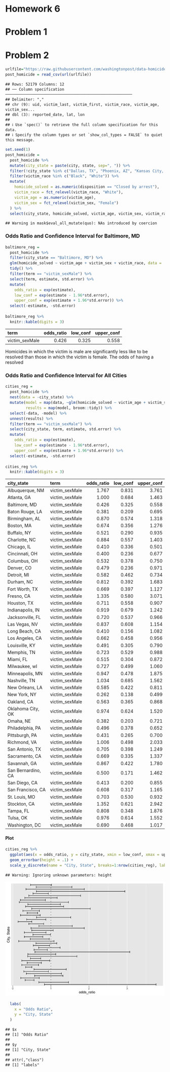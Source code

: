 Homework 6
================

# Problem 1

# Problem 2

``` r
urlfile="https://raw.githubusercontent.com/washingtonpost/data-homicides/master/homicide-data.csv"
post_homicide = read_csv(url(urlfile))
```

    ## Rows: 52179 Columns: 12
    ## ── Column specification ────────────────────────────────────────────────────────
    ## Delimiter: ","
    ## chr (9): uid, victim_last, victim_first, victim_race, victim_age, victim_sex...
    ## dbl (3): reported_date, lat, lon
    ## 
    ## ℹ Use `spec()` to retrieve the full column specification for this data.
    ## ℹ Specify the column types or set `show_col_types = FALSE` to quiet this message.

``` r
set.seed(1)
post_homicide =
  post_homicide %>% 
  mutate(city_state = paste(city, state, sep=", ")) %>% 
  filter(!city_state %in% c("Dallas, TX", "Phoenix, AZ", "Kansas City, MO", "Tulsa, AL")) %>% 
  filter(victim_race %in% c("Black", "White")) %>% 
  mutate(
    homicide_solved = as.numeric(disposition == "Closed by arrest"),
    victim_race = fct_relevel(victim_race, "White"),
    victim_age = as.numeric(victim_age),
    victim_sex = fct_relevel(victim_sex, "Female")
  ) %>% 
  select(city_state, homicide_solved, victim_age, victim_sex, victim_race)
```

    ## Warning in mask$eval_all_mutate(quo): NAs introduced by coercion

### Odds Ratio and Confidence Interval for Baltimore, MD

``` r
baltimore_reg =
  post_homicide %>% 
  filter(city_state == "Baltimore, MD") %>% 
  glm(homicide_solved ~ victim_age + victim_sex + victim_race, data = ., family = binomial()) %>%
  tidy() %>% 
  filter(term == "victim_sexMale") %>% 
  select(term, estimate, std.error) %>% 
  mutate(
    odds_ratio = exp(estimate),
    low_conf = exp(estimate - 1.96*std.error),
    upper_conf = exp(estimate + 1.96*std.error)) %>% 
  select(-estimate, -std.error)
 
baltimore_reg %>% 
  knitr::kable(digits = 3)
```

| term           | odds_ratio | low_conf | upper_conf |
|:---------------|-----------:|---------:|-----------:|
| victim_sexMale |      0.426 |    0.325 |      0.558 |

Homicides in which the victim is male are significantly less like to be
resolved than those in which the victim is female. The odds of having a
resolved

### Odds Ratio and Confidence Interval for All Cities

``` r
cities_reg = 
  post_homicide %>%
  nest(data = -city_state) %>% 
  mutate(model = map(data, ~glm(homicide_solved ~ victim_age + victim_sex + victim_race, data = ., family = binomial())),
         results = map(model, broom::tidy)) %>% 
  select(-data, -model) %>% 
  unnest(results) %>% 
  filter(term == "victim_sexMale") %>% 
  select(city_state, term, estimate, std.error) %>% 
  mutate(
    odds_ratio = exp(estimate),
    low_conf = exp(estimate - 1.96*std.error),
    upper_conf = exp(estimate + 1.96*std.error)) %>% 
  select(-estimate, -std.error)

cities_reg %>% 
  knitr::kable(digits = 3)
```

| city_state         | term           | odds_ratio | low_conf | upper_conf |
|:-------------------|:---------------|-----------:|---------:|-----------:|
| Albuquerque, NM    | victim_sexMale |      1.767 |    0.831 |      3.761 |
| Atlanta, GA        | victim_sexMale |      1.000 |    0.684 |      1.463 |
| Baltimore, MD      | victim_sexMale |      0.426 |    0.325 |      0.558 |
| Baton Rouge, LA    | victim_sexMale |      0.381 |    0.209 |      0.695 |
| Birmingham, AL     | victim_sexMale |      0.870 |    0.574 |      1.318 |
| Boston, MA         | victim_sexMale |      0.674 |    0.356 |      1.276 |
| Buffalo, NY        | victim_sexMale |      0.521 |    0.290 |      0.935 |
| Charlotte, NC      | victim_sexMale |      0.884 |    0.557 |      1.403 |
| Chicago, IL        | victim_sexMale |      0.410 |    0.336 |      0.501 |
| Cincinnati, OH     | victim_sexMale |      0.400 |    0.236 |      0.677 |
| Columbus, OH       | victim_sexMale |      0.532 |    0.378 |      0.750 |
| Denver, CO         | victim_sexMale |      0.479 |    0.236 |      0.971 |
| Detroit, MI        | victim_sexMale |      0.582 |    0.462 |      0.734 |
| Durham, NC         | victim_sexMale |      0.812 |    0.392 |      1.683 |
| Fort Worth, TX     | victim_sexMale |      0.669 |    0.397 |      1.127 |
| Fresno, CA         | victim_sexMale |      1.335 |    0.580 |      3.071 |
| Houston, TX        | victim_sexMale |      0.711 |    0.558 |      0.907 |
| Indianapolis, IN   | victim_sexMale |      0.919 |    0.679 |      1.242 |
| Jacksonville, FL   | victim_sexMale |      0.720 |    0.537 |      0.966 |
| Las Vegas, NV      | victim_sexMale |      0.837 |    0.608 |      1.154 |
| Long Beach, CA     | victim_sexMale |      0.410 |    0.156 |      1.082 |
| Los Angeles, CA    | victim_sexMale |      0.662 |    0.458 |      0.956 |
| Louisville, KY     | victim_sexMale |      0.491 |    0.305 |      0.790 |
| Memphis, TN        | victim_sexMale |      0.723 |    0.529 |      0.988 |
| Miami, FL          | victim_sexMale |      0.515 |    0.304 |      0.872 |
| Milwaukee, wI      | victim_sexMale |      0.727 |    0.499 |      1.060 |
| Minneapolis, MN    | victim_sexMale |      0.947 |    0.478 |      1.875 |
| Nashville, TN      | victim_sexMale |      1.034 |    0.685 |      1.562 |
| New Orleans, LA    | victim_sexMale |      0.585 |    0.422 |      0.811 |
| New York, NY       | victim_sexMale |      0.262 |    0.138 |      0.499 |
| Oakland, CA        | victim_sexMale |      0.563 |    0.365 |      0.868 |
| Oklahoma City, OK  | victim_sexMale |      0.974 |    0.624 |      1.520 |
| Omaha, NE          | victim_sexMale |      0.382 |    0.203 |      0.721 |
| Philadelphia, PA   | victim_sexMale |      0.496 |    0.378 |      0.652 |
| Pittsburgh, PA     | victim_sexMale |      0.431 |    0.265 |      0.700 |
| Richmond, VA       | victim_sexMale |      1.006 |    0.498 |      2.033 |
| San Antonio, TX    | victim_sexMale |      0.705 |    0.398 |      1.249 |
| Sacramento, CA     | victim_sexMale |      0.669 |    0.335 |      1.337 |
| Savannah, GA       | victim_sexMale |      0.867 |    0.422 |      1.780 |
| San Bernardino, CA | victim_sexMale |      0.500 |    0.171 |      1.462 |
| San Diego, CA      | victim_sexMale |      0.413 |    0.200 |      0.855 |
| San Francisco, CA  | victim_sexMale |      0.608 |    0.317 |      1.165 |
| St. Louis, MO      | victim_sexMale |      0.703 |    0.530 |      0.932 |
| Stockton, CA       | victim_sexMale |      1.352 |    0.621 |      2.942 |
| Tampa, FL          | victim_sexMale |      0.808 |    0.348 |      1.876 |
| Tulsa, OK          | victim_sexMale |      0.976 |    0.614 |      1.552 |
| Washington, DC     | victim_sexMale |      0.690 |    0.468 |      1.017 |

#### Plot

``` r
cities_reg %>% 
  ggplot(aes(x = odds_ratio, y = city_state, xmin = low_conf, xmax = upper_conf)) +
  geom_errorbar(height = .1) +
  scale_y_discrete(name = "City, State", breaks=1:nrow(cities_reg), labels=cities_reg$city_state) + geom_vline(xintercept=1, color='black', linetype='dashed', alpha=.5)
```

    ## Warning: Ignoring unknown parameters: height

![](p8105_hw6_ei2262_files/figure-gfm/unnamed-chunk-4-1.png)<!-- -->

``` r
  labs(
    x = "Odds Ratio",
    y = "City, State"
  )
```

    ## $x
    ## [1] "Odds Ratio"
    ## 
    ## $y
    ## [1] "City, State"
    ## 
    ## attr(,"class")
    ## [1] "labels"

